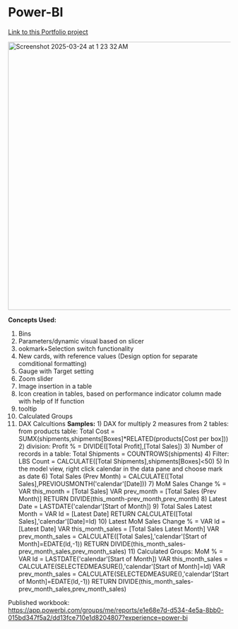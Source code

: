 # Power-BI

[Link to this Portfolio project](https://app.powerbi.com/view?r=eyJrIjoiZmU2ODcwOTItNTBlZS00ZDViLTgyOWUtNWZmOWNmMzc4OTc3IiwidCI6ImNlN2MyYzVlLTQ1NmEtNGM5NC1iMWU2LTIyNDQ0ODdiNWNhOSIsImMiOjJ9)

<img width="607" alt="Screenshot 2025-03-24 at 1 23 32 AM" src="https://github.com/user-attachments/assets/d421278f-790b-43b9-a591-009e8c8822d0" />



**Concepts Used:**
1) Bins
2) Parameters/dynamic visual based on slicer
3) ookmark+Selection switch functionality
4) New cards, with reference values (Design option for separate comditional formatting)
5) Gauge with Target setting
6) Zoom slider
7) Image insertion in a table
8) Icon creation in tables, based on performance indicator column made with help of If function
9) tooltip
10) Calculated Groups
11) DAX Calcultions
    **Samples:**
        1) DAX for multiply 2 measures from 2 tables: 
        from products table: Total Cost = SUMX(shipments,shipments[Boxes]*RELATED(products[Cost per box]))
        2) division: Profit % = DIVIDE([Total Profit],[Total Sales])
        3) Number of records in a table: Total Shipments = COUNTROWS(shipments)
        4) Filter: LBS Count = CALCULATE([Total Shipments],shipments[Boxes]<50)
        5) In the model view, right click calendar in the data pane and choose mark as date
        6) Total Sales (Prev Month) = CALCULATE([Total Sales],PREVIOUSMONTH('calendar'[Date]))
        7) MoM Sales Change % = 
                VAR this_month = [Total Sales]
                VAR prev_month = [Total Sales (Prev Month)]
            RETURN 
                DIVIDE(this_month-prev_month,prev_month)
        8) Latest Date = LASTDATE('calendar'[Start of Month])
        9) Total Sales Latest Month = 
                VAR ld = [Latest Date]
            RETURN
                CALCULATE([Total Sales],'calendar'[Date]=ld)
        10) Latest MoM Sales Change % = 
                VAR ld = [Latest Date]
                VAR this_month_sales = [Total Sales Latest Month]
                VAR prev_month_sales = CALCULATE([Total Sales],'calendar'[Start of Month]=EDATE(ld,-1))
            RETURN DIVIDE(this_month_sales-prev_month_sales,prev_month_sales)
        11) Calculated Groups:
            MoM % = 
                VAR ld = LASTDATE('calendar'[Start of Month])
                VAR this_month_sales = CALCULATE(SELECTEDMEASURE(),'calendar'[Start of Month]=ld)
                VAR prev_month_sales = CALCULATE(SELECTEDMEASURE(),'calendar'[Start of Month]=EDATE(ld,-1))
            RETURN DIVIDE(this_month_sales-prev_month_sales,prev_month_sales)

Published workbook: https://app.powerbi.com/groups/me/reports/e1e68e7d-d534-4e5a-8bb0-015bd347f5a2/dd13fce710e1d8204807?experience=power-bi
